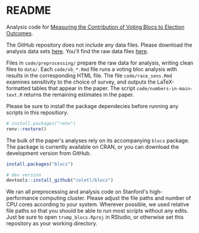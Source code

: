 # README

Analysis code for [Measuring the Contribution of Voting Blocs to Election Outcomes](https://osf.io/preprints/socarxiv/c9fkg).

The GitHub repository does not include any data files. Please download the analysis data sets [here](https://dataverse.harvard.edu/dataset.xhtml?persistentId=doi:10.7910/DVN/3LWMM9). You'll find the raw data files [here](https://www.dropbox.com/scl/fo/5rh657wqziobgl0baqnm9/h?dl=0&rlkey=046s9n53v5iwk4jbrvo7f1lqp).

Files in `code/preprocessing/` prepare the raw data for analysis, writing clean files to `data/`. Each `code/vb_*.Rmd` file runs a voting bloc analysis with results in the corresponding HTML file. The file `code/race_sens.Rmd` examines sensitivity to the choice of survey, and outputs the LaTeX-formatted tables that appear in the paper. The script `code/numbers-in-main-text.R` returns the remaining estimates in the paper.

Please be sure to install the package dependecies before running any scripts in this repositiory.

```r
# install.packages("renv")
renv::restore()
```

The bulk of the paper's analyses rely on its accompanying `blocs` package. The package is currently available on CRAN, or you can download the development version from GitHub.
```r
install.packages("blocs")

# dev version
devtools::install_github("coletl/blocs")
```

We ran all preprocessing and analysis code on Stanford's high-performance computing cluster. Please adjust the file paths and number of CPU cores according to your system. Wherever possible, we used relative file paths so that you should be able to run most scripts without any edits. Just be sure to open `trump_blocs.Rproj` in RStudio, or otherwise set this repository as your working directory.
